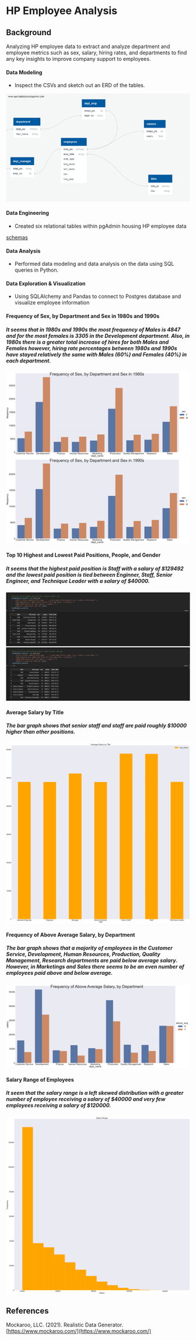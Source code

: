 # HP Employee Analysis

## Background

Analyzing HP employee data to extract and analyze department and employee metrics such as sex, salary, hiring rates, and departments to find any key insights to improve company support to employees.

#### Data Modeling

* Inspect the CSVs and sketch out an ERD of the tables.

![QuickDBD-export.png](Images/QuickDBD-export.png)

#### Data Engineering

* Created six relational tables within pgAdmin housing HP employee data

[schemas](EmployeeSQL/tables.sql)

#### Data Analysis

 * Performed data modeling and data analysis on the data using SQL queries in Python.
 
#### Data Exploration & Visualization

 * Using SQLAlchemy and Pandas to connect to Postgres database and visualize employee information


#### Frequency of Sex, by Department and Sex in 1980s and 1990s

##### It seems that in 1980s and 1990s the most frequency of Males is 4847 and for the most females is 3305 in the Development department. Also, in 1980s there is a greater total increase of hires for both Males and Females however, hiring rate percentages between 1980s and 1990s have stayed relatively the same with Males (60%) and Females (40%) in each department.

![bar chart](Images/1.png)
![bar chart](Images/2.png)

#### Top 10 Highest and Lowest Paid Positions, People, and Gender

##### It seems that the highest paid position is Staff with a salary of $129492 and the lowest paid position is tied between Enginner, Staff, Senior Engineer, and Technique Leader with a salary of $40000.

![bar chart](Images/10.PNG)
![bar chart](Images/12.PNG)

#### Average Salary by Title

##### The bar graph shows that senior staff and staff are paid roughly $10000 higher than other positions.

![bar chart](Images/3.png)

#### Frequency of Above Average Salary, by Department

##### The bar graph shows that a majority of employees in the Customer Service, Development, Human Resources, Production, Quality Management, Research departments are paid below average salary. However, in Marketings and Sales there seems to be an even number of employees paid above and below average.

![bar chart](Images/4.png)

#### Salary Range of Employees

##### It seem that the salary range is a left skewed distribution with a greater number of employee receiving a salary of $40000 and very few employees receiving a salary of $120000.

![bar chart](Images/5.png)


## References

Mockaroo, LLC. (2021). Realistic Data Generator. [https://www.mockaroo.com/](https://www.mockaroo.com/)
